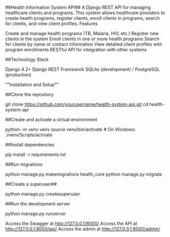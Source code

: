 ##Health Information System API##
A Django REST API for managing healthcare clients and programs. This system allows healthcare providers to create health programs, register clients, enroll clients in programs, search for clients, and view client profiles.
Features

Create and manage health programs (TB, Malaria, HIV, etc.)
Register new clients in the system
Enroll clients in one or more health programs
Search for clients by name or contact information
View detailed client profiles with program enrollments
RESTful API for integration with other systems

##Technology Stack

Django 4.2+
Django REST Framework
SQLite (development) / PostgreSQL (production)

""Installation and Setup""

##Clone the repository

git clone https://github.com/yourusername/health-system-api.git
cd health-system-api

##Create and activate a virtual environment

python -m venv venv
source venv/bin/activate  # On Windows: ./venv/Scripts/activate

##Install dependencies

pip install -r requirements.txt

##Run migrations

python manage.py makemigrations health_core
python manage.py migrate

##Create a superuser##

python manage.py createsuperuser

##Run the development server

python manage.py runserver

Access the Swagger at  http://127.0.0.1/8000/
Access the API at http://127.0.0.1:8000/api/
Access the admin at http://127.0.0.1:8000/admin/
